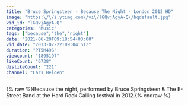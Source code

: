 ```yaml
---
title: "Bruce Springsteen - Because The Night - London 2012 HD"
image: "https:\/\/i.ytimg.com\/vi\/lGQvjAgyA-Q\/hqdefault.jpg"
vid_id: "lGQvjAgyA-Q"
categories: "Music"
tags: ["because","the","night"]
date: "2021-06-20T09:18:54+03:00"
vid_date: "2013-07-22T09:04:51Z"
duration: "PT5M49S"
viewcount: "1895197"
likeCount: "6738"
dislikeCount: "221"
channel: "Lars Helden"
---
```

{% raw %}Because the night, performed by Bruce Springsteen &amp; The E-Street Band at the Hard Rock Calling festival in 2012.{% endraw %}
